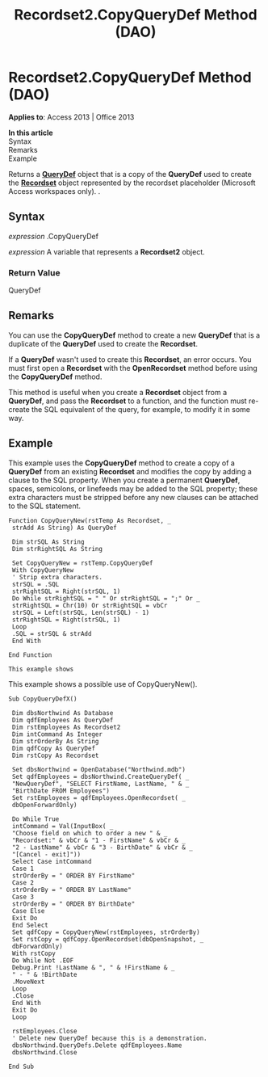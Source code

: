 ﻿---
title: Recordset2.CopyQueryDef Method (DAO)
TOCTitle: CopyQueryDef Method
ms:assetid: 36689ac0-f8a6-1f3e-4170-799141373777
ms:mtpsurl: https://msdn.microsoft.com/library/Ff192474(v=office.15)
ms:contentKeyID: 48544170
ms.date: 09/18/2015
mtps_version: v=office.15
f1_keywords:
- dao360.chm1053073
f1_categories:
- Office.Version=v15
---

# Recordset2.CopyQueryDef Method (DAO)


**Applies to**: Access 2013 | Office 2013

**In this article**  
Syntax  
Remarks  
Example  

Returns a **[QueryDef](querydef-object-dao.md)** object that is a copy of the **QueryDef** used to create the **[Recordset](recordset-object-dao.md)** object represented by the recordset placeholder (Microsoft Access workspaces only). .

## Syntax

*expression* .CopyQueryDef

*expression* A variable that represents a **Recordset2** object.

### Return Value

QueryDef

## Remarks

You can use the **CopyQueryDef** method to create a new **QueryDef** that is a duplicate of the **QueryDef** used to create the **Recordset**.

If a **QueryDef** wasn't used to create this **Recordset**, an error occurs. You must first open a **Recordset** with the **OpenRecordset** method before using the **CopyQueryDef** method.

This method is useful when you create a **Recordset** object from a **QueryDef**, and pass the **Recordset** to a function, and the function must re-create the SQL equivalent of the query, for example, to modify it in some way.

## Example

This example uses the **CopyQueryDef** method to create a copy of a **QueryDef** from an existing **Recordset** and modifies the copy by adding a clause to the SQL property. When you create a permanent **QueryDef**, spaces, semicolons, or linefeeds may be added to the SQL property; these extra characters must be stripped before any new clauses can be attached to the SQL statement.

    Function CopyQueryNew(rstTemp As Recordset, _ 
     strAdd As String) As QueryDef 
     
     Dim strSQL As String 
     Dim strRightSQL As String 
     
     Set CopyQueryNew = rstTemp.CopyQueryDef 
     With CopyQueryNew 
     ' Strip extra characters. 
     strSQL = .SQL 
     strRightSQL = Right(strSQL, 1) 
     Do While strRightSQL = " " Or strRightSQL = ";" Or _ 
     strRightSQL = Chr(10) Or strRightSQL = vbCr 
     strSQL = Left(strSQL, Len(strSQL) - 1) 
     strRightSQL = Right(strSQL, 1) 
     Loop 
     .SQL = strSQL & strAdd 
     End With 
     
    End Function 
     
    This example shows 

This example shows a possible use of CopyQueryNew().

``` 
Sub CopyQueryDefX() 
 
 Dim dbsNorthwind As Database 
 Dim qdfEmployees As QueryDef 
 Dim rstEmployees As Recordset2 
 Dim intCommand As Integer 
 Dim strOrderBy As String 
 Dim qdfCopy As QueryDef 
 Dim rstCopy As Recordset 
 
 Set dbsNorthwind = OpenDatabase("Northwind.mdb") 
 Set qdfEmployees = dbsNorthwind.CreateQueryDef( _ 
 "NewQueryDef", "SELECT FirstName, LastName, " & _ 
 "BirthDate FROM Employees") 
 Set rstEmployees = qdfEmployees.OpenRecordset( _ 
 dbOpenForwardOnly) 
 
 Do While True 
 intCommand = Val(InputBox( _ 
 "Choose field on which to order a new " & _ 
 "Recordset:" & vbCr & "1 - FirstName" & vbCr & _ 
 "2 - LastName" & vbCr & "3 - BirthDate" & vbCr & _ 
 "[Cancel - exit]")) 
 Select Case intCommand 
 Case 1 
 strOrderBy = " ORDER BY FirstName" 
 Case 2 
 strOrderBy = " ORDER BY LastName" 
 Case 3 
 strOrderBy = " ORDER BY BirthDate" 
 Case Else 
 Exit Do 
 End Select 
 Set qdfCopy = CopyQueryNew(rstEmployees, strOrderBy) 
 Set rstCopy = qdfCopy.OpenRecordset(dbOpenSnapshot, _ 
 dbForwardOnly) 
 With rstCopy 
 Do While Not .EOF 
 Debug.Print !LastName & ", " & !FirstName & _ 
 " - " & !BirthDate 
 .MoveNext 
 Loop 
 .Close 
 End With 
 Exit Do 
 Loop 
 
 rstEmployees.Close 
 ' Delete new QueryDef because this is a demonstration. 
 dbsNorthwind.QueryDefs.Delete qdfEmployees.Name 
 dbsNorthwind.Close 
 
End Sub 
 
```

